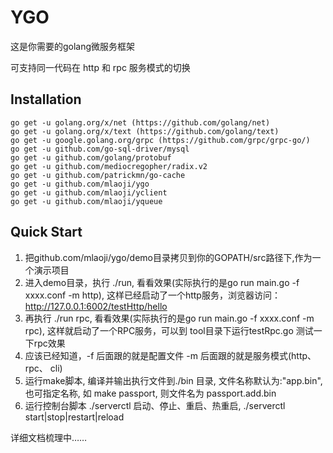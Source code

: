 # YGO

这是你需要的golang微服务框架

可支持同一代码在 http 和 rpc 服务模式的切换

## Installation

    go get -u golang.org/x/net (https://github.com/golang/net)
    go get -u golang.org/x/text (https://github.com/golang/text)
    go get -u google.golang.org/grpc (https://github.com/grpc/grpc-go/)
    go get -u github.com/go-sql-driver/mysql
    go get -u github.com/golang/protobuf
    go get -u github.com/mediocregopher/radix.v2
    go get -u github.com/patrickmn/go-cache
    go get -u github.com/mlaoji/ygo
    go get -u github.com/mlaoji/yclient
    go get -u github.com/mlaoji/yqueue

## Quick Start

1. 把github.com/mlaoji/ygo/demo目录拷贝到你的GOPATH/src路径下,作为一个演示项目
2. 进入demo目录，执行 ./run, 看看效果(实际执行的是go run main.go -f xxxx.conf -m http), 这样已经启动了一个http服务，浏览器访问：http://127.0.0.1:6002/testHttp/hello
3. 再执行 ./run rpc, 看看效果(实际执行的是go run main.go -f xxxx.conf -m rpc), 这样就启动了一个RPC服务，可以到 tool目录下运行testRpc.go 测试一下rpc效果
4. 应该已经知道，-f 后面跟的就是配置文件 -m 后面跟的就是服务模式(http、rpc、 cli)
5. 运行make脚本, 编译并输出执行文件到./bin 目录, 文件名称默认为:"app.bin", 也可指定名称, 如  make passport, 则文件名为 passport.add.bin 
6. 运行控制台脚本 ./serverctl 启动、停止、重启、热重启, ./serverctl start|stop|restart|reload

详细文档梳理中……
